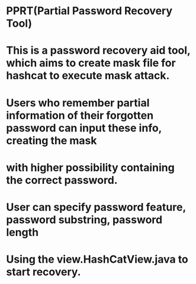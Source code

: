 # PPRT(Partial Password Recovery Tool)
# This is a password recovery aid tool, which aims to create mask file for hashcat to execute mask attack.
# Users who remember partial information of their forgotten password can input these info, creating the mask 
# with higher possibility containing the correct password.
# User can specify password feature, password substring, password length
# 
# Using the view.HashCatView.java to start recovery.
